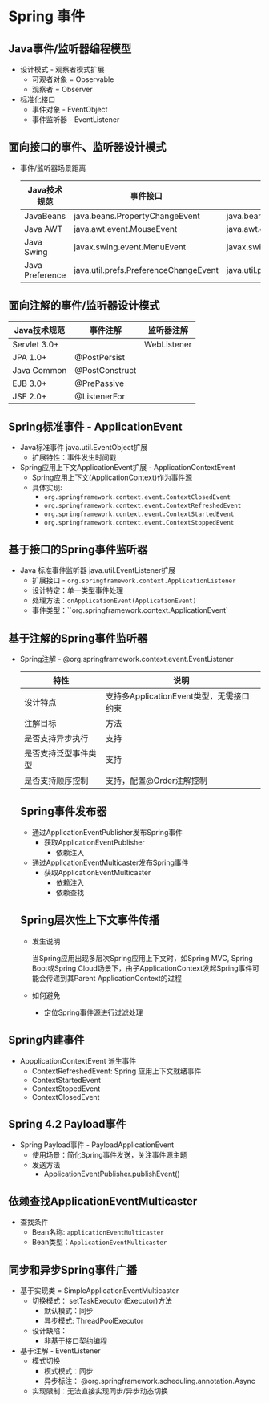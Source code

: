 # Spring 事件

## Java事件/监听器编程模型

- 设计模式 - 观察者模式扩展
  - 可观者对象 = Observable
  - 观察者 = Observer
- 标准化接口
  - 事件对象 - EventObject
  - 事件监听器 - EventListener

## 面向接口的事件、监听器设计模式

- 事件/监听器场景距离

  | Java技术规范    | 事件接口                              | 监听接口                                 |
  | --------------- | ------------------------------------- | ---------------------------------------- |
  | JavaBeans       | java.beans.PropertyChangeEvent        | java.beans.PropertyChangeListener        |
  | Java AWT        | java.awt.event.MouseEvent             | java.awt.event.MouseListener             |
  | Java Swing      | javax.swing.event.MenuEvent           | javax.swing.event.MenuListener           |
  | Java Preference | java.util.prefs.PreferenceChangeEvent | java.util.prefs.PreferenceChangeListener |

## 面向注解的事件/监听器设计模式

| Java技术规范 | 事件注解       | 监听器注解  |
| ------------ | -------------- | ----------- |
| Servlet 3.0+ |                | WebListener |
| JPA 1.0+     | @PostPersist   |             |
| Java Common  | @PostConstruct |             |
| EJB 3.0+     | @PrePassive    |             |
| JSF 2.0+     | @ListenerFor   |             |

## Spring标准事件 - ApplicationEvent

- Java标准事件 java.util.EventObject扩展
  - 扩展特性：事件发生时间戳
- Spring应用上下文ApplicationEvent扩展 - ApplicationContextEvent
  - Spring应用上下文(ApplicationContext)作为事件源
  - 具体实现:
    - `org.springframework.context.event.ContextClosedEvent`
    - `org.springframework.context.event.ContextRefreshedEvent`
    - `org.springframework.context.event.ContextStartedEvent`
    - `org.springframework.context.event.ContextStoppedEvent`

## 基于接口的Spring事件监听器

- Java 标准事件监听器 java.util.EventListener扩展
  - 扩展接口 -  `org.springframework.context.ApplicationListener`
  - 设计特定：单一类型事件处理
  - 处理方法：`onApplicationEvent(ApplicationEvent)`
  - 事件类型：``org.springframework.context.ApplicationEvent`

## 基于注解的Spring事件监听器

- Spring注解 - @org.springframework.context.event.EventListener

  | 特性                 | 说明                                     |
  | -------------------- | ---------------------------------------- |
  | 设计特点             | 支持多ApplicationEvent类型，无需接口约束 |
  | 注解目标             | 方法                                     |
  | 是否支持异步执行     | 支持                                     |
  | 是否支持泛型事件类型 | 支持                                     |
  | 是否支持顺序控制     | 支持，配置@Order注解控制                 |

  ## Spring事件发布器

  - 通过ApplicationEventPublisher发布Spring事件
    - 获取ApplicationEventPublisher
      - 依赖注入
  - 通过ApplicationEventMulticaster发布Spring事件
    - 获取ApplicationEventMulticaster
      - 依赖注入
      - 依赖查找

  ## Spring层次性上下文事件传播

  - 发生说明

    当Spring应用出现多层次Spring应用上下文时，如Spring MVC, Spring Boot或Spring Cloud场景下，由子ApplicationContext发起Spring事件可能会传递到其Parent ApplicationContext的过程

  - 如何避免

    - 定位Spring事件源进行过滤处理

## Spring内建事件

- AppplicationContextEvent 派生事件
  - ContextRefreshedEvent: Spring 应用上下文就绪事件
  - ContextStartedEvent
  - ContextStopedEvent
  - ContextClosedEvent

## Spring 4.2 Payload事件

- Spring Payload事件 - PayloadApplicationEvent
  - 使用场景：简化Spring事件发送，关注事件源主题
  - 发送方法
    - ApplicationEventPublisher.publishEvent()

## 依赖查找ApplicationEventMulticaster

- 查找条件
  - Bean名称: `applicationEventMulticaster`
  - Bean类型：`ApplicationEventMulticaster`

## 同步和异步Spring事件广播

- 基于实现类 = SimpleApplicationEventMulticaster
  - 切换模式： setTaskExecutor(Executor)方法
    - 默认模式：同步
    - 异步模式: ThreadPoolExecutor
  - 设计缺陷：
    - 非基于接口契约编程
- 基于注解 - EventListener
  - 模式切换
    - 模式模式：同步
    - 异步标注： @org.springframework.scheduling.annotation.Async
  - 实现限制：无法直接实现同步/异步动态切换